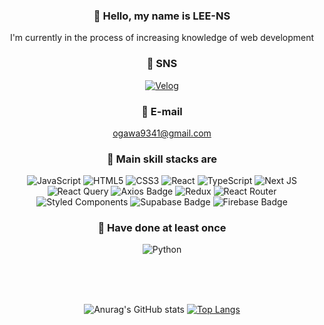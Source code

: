 <div align="center">

### 👤 Hello, my name is LEE-NS
I'm currently in the process of increasing knowledge of web development
  
</div>

<div align="center">
  
### 🤝 SNS
[![Velog](http://img.shields.io/badge/-Velog-20C997?style=for-the-badge)](https://velog.io/@frog41/posts)

</div>

<div align="center">
  
### 📧 E-mail
ogawa9341@gmail.com

</div>

<div align="center">
  
### 🔧 Main skill stacks are
![JavaScript](https://img.shields.io/badge/javascript-%23323330.svg?style=for-the-badge&logo=javascript&logoColor=%23F7DF1E) ![HTML5](https://img.shields.io/badge/html5-%23E34F26.svg?style=for-the-badge&logo=html5&logoColor=white) ![CSS3](https://img.shields.io/badge/css3-%231572B6.svg?style=for-the-badge&logo=css3&logoColor=white) ![React](https://img.shields.io/badge/react-%2320232a.svg?style=for-the-badge&logo=react&logoColor=%2361DAFB) ![TypeScript](https://img.shields.io/badge/typescript-%23007ACC.svg?style=for-the-badge&logo=typescript&logoColor=white) ![Next JS](https://img.shields.io/badge/Next-black?style=for-the-badge&logo=next.js&logoColor=white) ![React Query](https://img.shields.io/badge/-React%20Query-FF4154?style=for-the-badge&logo=react%20query&logoColor=white) ![Axios Badge](https://img.shields.io/badge/Axios-5A29E4?logo=axios&logoColor=fff&style=for-the-badge) ![Redux](https://img.shields.io/badge/redux-%23593d88.svg?style=for-the-badge&logo=redux&logoColor=white) ![React Router](https://img.shields.io/badge/React_Router-CA4245?style=for-the-badge&logo=react-router&logoColor=white) ![Styled Components](https://img.shields.io/badge/styled--components-DB7093?style=for-the-badge&logo=styled-components&logoColor=white) ![Supabase Badge](https://img.shields.io/badge/Supabase-3FCF8E?logo=supabase&logoColor=fff&style=for-the-badge) ![Firebase Badge](https://img.shields.io/badge/Firebase-FFCA28?logo=firebase&logoColor=000&style=for-the-badge)

</div>

<div align="center">
  
### 🤯 Have done at least once
![Python](https://img.shields.io/badge/python-3670A0?style=for-the-badge&logo=python&logoColor=ffdd54)


</div>

<br><br><br>

<div align="center">
  
![Anurag's GitHub stats](https://github-readme-stats.vercel.app/api?username=LEE-NS&show-icons=true&layout=normal) [![Top Langs](https://github-readme-stats.vercel.app/api/top-langs/?username=LEE-NS&langs-count=10&layout=normal)](https://github.com/LEE-NS)﻿

</div>





<!--
**LEE-NS/LEE-NS** is a ✨ _special_ ✨ repository because its `README.md` (this file) appears on your GitHub profile.

Here are some no ideas to get you started:

- 🔭 I’m currently working on ...
- 🌱 I’m currently learning ...
- 👯 I’m looking to collaborate on ...
- 🤔 I’m looking for help with ...
- 💬 Ask me about ...
- 📫 How to reach me: ...
- 😄 Pronouns: ...
- ⚡ Fun fact: ...
-->
